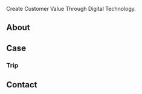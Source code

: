 <script async src="//pagead2.googlesyndication.com/pagead/js/adsbygoogle.js"></script>
<script>
  (adsbygoogle = window.adsbygoogle || []).push({
    google_ad_client: "ca-pub-6202285477467842",
    enable_page_level_ads: true
  });
</script>

Create Customer Value Through Digital Technology.

## About

## Case

### Trip

## Contact

